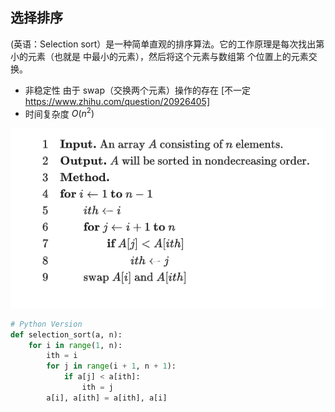 ## 选择排序

(英语：Selection sort）是一种简单直观的排序算法。它的工作原理是每次找出第 小的元素（也就是 中最小的元素），然后将这个元素与数组第 个位置上的元素交换。

-   非稳定性 由于 swap（交换两个元素）操作的存在 [不一定 https://www.zhihu.com/question/20926405]
-   时间复杂度 $O(n^2)$

![](images/2022-03-17-10-55-29.png)

```python
# Python Version
def selection_sort(a, n):
    for i in range(1, n):
        ith = i
        for j in range(i + 1, n + 1):
            if a[j] < a[ith]:
                ith = j
        a[i], a[ith] = a[ith], a[i]

```
